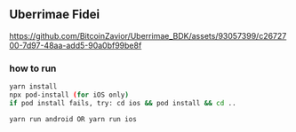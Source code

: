 ## Uberrimae Fidei



https://github.com/BitcoinZavior/Uberrimae_BDK/assets/93057399/c2672700-7d97-48aa-add5-90a0bf99be8f


### how to run
```bash
yarn install
npx pod-install (for iOS only)
if pod install fails, try: cd ios && pod install && cd ..

yarn run android OR yarn run ios
```
